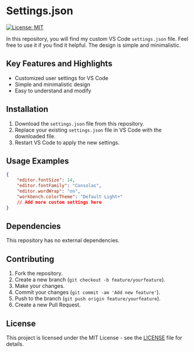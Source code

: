 # Settings.json

[![License: MIT](https://img.shields.io/badge/License-MIT-yellow.svg)](https://opensource.org/licenses/MIT)

In this repository, you will find my custom VS Code `settings.json` file. Feel free to use it if you find it helpful. The design is simple and minimalistic.

## Key Features and Highlights

- Customized user settings for VS Code
- Simple and minimalistic design
- Easy to understand and modify

## Installation

1. Download the `settings.json` file from this repository.
2. Replace your existing `settings.json` file in VS Code with the downloaded file.
3. Restart VS Code to apply the new settings.

## Usage Examples

```json
{
    "editor.fontSize": 14,
    "editor.fontFamily": "Consolas",
    "editor.wordWrap": "on",
    "workbench.colorTheme": "Default Light+"
    // Add more custom settings here
}
```

## Dependencies

This repository has no external dependencies.

## Contributing

1. Fork the repository.
2. Create a new branch (`git checkout -b feature/yourfeature`).
3. Make your changes.
4. Commit your changes (`git commit -am 'Add new feature'`).
5. Push to the branch (`git push origin feature/yourfeature`).
6. Create a new Pull Request.

## License

This project is licensed under the MIT License - see the [LICENSE](LICENSE) file for details.
